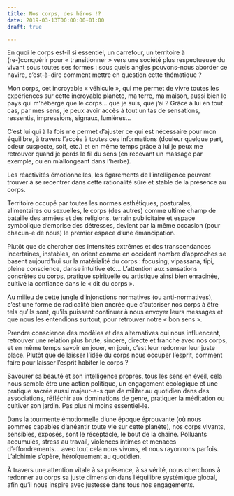 ```yaml
---
title: Nos corps, des héros !?
date: 2019-03-13T00:00:00+01:00
draft: true

---
```

En quoi le corps est-il si essentiel, un carrefour, un territoire à (re-)conquérir pour « transitionner » vers une société plus respectueuse du vivant sous toutes ses formes : sous quels angles pouvons-nous aborder ce navire, c’est-à-dire comment mettre en question cette thématique ?

Mon corps, cet incroyable « véhicule », qui me permet de vivre toutes les expériences sur cette incroyable planète, ma terre, ma maison, aussi bien le pays qui m’héberge que le corps… que je suis, que j’ai ? Grâce à lui en tout cas, par mes sens, je peux avoir accès à tout un tas de sensations, ressentis, impressions, signaux, lumières…

C’est lui qui à la fois me permet d’ajuster ce qui est nécessaire pour mon équilibre, à travers l’accès à toutes ces informations (douleur quelque part, odeur suspecte, soif, etc.) et en même temps grâce à lui je peux me retrouver quand je perds le fil du sens (en recevant un massage par exemple, ou en m’allongeant dans l’herbe).

Les réactivités émotionnelles, les égarements de l’intelligence peuvent trouver à se recentrer dans cette rationalité sûre et stable de la présence au corps.

Territoire occupé par toutes les normes esthétiques, posturales, alimentaires ou sexuelles, le corps (des autres) comme ultime champ de bataille des armées et des religions, terrain publicitaire et espace symbolique d’emprise des détresses, devient par la même occasion (pour chacun-e de nous) le premier espace d’une émancipation.

Plutôt que de chercher des intensités extrêmes et des transcendances incertaines, instables, en orient comme en occident nombre d’approches se basent aujourd’hui sur la matérialité du corps : focusing, vipassana, tipi, pleine conscience, danse intuitive etc… L’attention aux sensations concrètes du corps, pratique spirituelle ou artistique ainsi bien enracinée, cultive la confiance dans le « dit du corps ».

Au milieu de cette jungle d’injonctions normatives (ou anti-normatives), c’est une forme de radicalité bien ancrée que d’autoriser nos corps à être tels qu’ils sont, qu’ils puissent continuer à nous envoyer leurs messages et que nous les entendions surtout, pour retrouver notre « bon sens ».

Prendre conscience des modèles et des alternatives qui nous influencent, retrouver une relation plus brute, sincère, directe et franche avec nos corps, et en même temps savoir en jouer, en jouir, c’est leur redonner leur juste place. Plutôt que de laisser l’idée du corps nous occuper l’esprit, comment faire pour laisser l’esprit habiter le corps ?

Savourer sa beauté et son intelligence propres, tous les sens en éveil, cela nous semble être une action politique, un engagement écologique et une pratique sacrée aussi majeur-e-s que de militer au quotidien dans des associations, réfléchir aux dominations de genre, pratiquer la méditation ou cultiver son jardin. Pas plus ni moins essentiel-le.

Dans la tourmente émotionnelle d’une époque éprouvante (où nous sommes capables d’anéantir toute vie sur cette planète), nos corps vivants, sensibles, exposés, sont le réceptacle, le bout de la chaîne. Polluants accumulés, stress au travail, violences intimes et menaces d’effondrements… avec tout cela nous vivons, et nous rayonnons parfois. L’alchimie s’opère, héroïquement au quotidien.

À travers une attention vitale à sa présence, à sa vérité, nous cherchons à redonner au corps sa juste dimension dans l’équilibre systémique global, afin qu’il nous inspire avec justesse dans tous nos engagements.